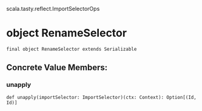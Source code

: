 scala.tasty.reflect.ImportSelectorOps
# object RenameSelector

<pre><code class="language-scala" >final object RenameSelector extends Serializable</pre></code>
## Concrete Value Members:
### unapply
<pre><code class="language-scala" >def unapply(importSelector: ImportSelector)(ctx: Context): Option[(Id, Id)]</pre></code>

